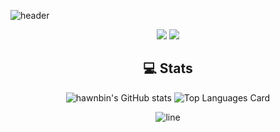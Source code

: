 ![header](https://capsule-render.vercel.app/api?height=300&text=HAWNBIN%20YOO&desc=Hello%20Hello&animation=twinkling)
<div align="center">
  
  <a href="https://code.visualstudio.com//" target="_blank"><img src="https://img.shields.io/badge/HTML5-E34F26?style=flat-square&logo=HTML&logoColor=white"></a>
  <a href="https://code.visualstudio.com//" target="_blank"><img src="https://img.shields.io/badge/JavaScript-F7DF1E?style=flat-square&logo=JavaScript&logoColor=white"></a>
    
  ## 💻 Stats
![hawnbin's GitHub stats](https://github-readme-stats.vercel.app/api?username=HWANBINYOO&show_icons=true&hide_border=true&count_private=true)
![Top Languages Card](https://github-readme-stats.vercel.app/api/top-langs/?username=HWANBINYOO&hide_border=true&layout=compact)
 
  ![line](https://capsule-render.vercel.app/api?type=soft&color=timeGradient&height=10)



